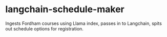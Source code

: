 # langchain-schedule-maker
Ingests Fordham courses using Llama index, passes in to Langchain, spits out schedule options for registration.
